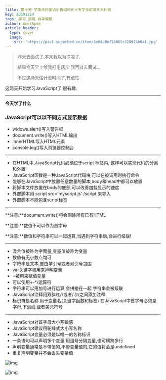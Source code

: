 ```yaml
---
title: 第十天-学美术的英语小白如何三十天学会前端三大利器
key: 20191214
tags: 学习 前端 自学编程
author: AmorSpem
article_header:
  type: cover
  image:
    src: 'https://pic1.superbed.cn/item/5e04d0ef76085c328974b0af.jpg'
---
```


> 昨天去面试了,本来我以为凉凉了,
>
> 结果今天早上给我打电话,让我再过去面试...
>
> 不过这两天估计没时间了,有点忙.

  这两天开始学习JavaScript了.很有趣.

<!--more-->

------



**今天学了什么**

### JavaScript可以以不同方式显示数据

- widows.alert()写入警告框
- document.write()写入HTML输出
- innerHTML写入HTML元素
- console.log()写入浏览器控制台



------



- 在HTML中,JavaScript代码必须位于script 标签内, 这样可以实现代码的分离和外置
- JavaScript函数是一种JavaScript代码块,可以在被调用时执行命令
- 能够在JavaScript中放置任意数量的脚本,body和head中都可以放置
- 将脚本文件放置在body的底部,可以改善加载显示的速度
- 外部脚本用 script src='myscript.js' /script 来导入
- 外部脚本不能包含script标签



------

**注意:**document.write()将会删除所有已有HTML

**注意:**数值不可以作为首字母

**注意:**数值和字符串可以一起运算,当遇到字符串后,会进行级联!

------



- 混合值被称为字面量,变量值被称为变量
- 数值有无小数点均可
- 字符串是文本,要由单引号或者双引号包围
- var关键字被用来声明变量
- =被用来赋值变量
- 可以使用+-*/运算符
- 字符串可以用加号进行运算,会拼接在一起 字符串会被级联
- JavaScript注释用双斜杠//或者/*与*/之间添加注释
- 标识符是名称 用于变量名(关键字函数和标签) 在JavaScript中首字母必须是字母,下划线,或者美元符号



------



- JavaScript对首字母大小写敏感
- JavaScript建议用驼峰式大小写名称
- JavaScript变量必须是以唯一的名称标识
- 一条语句可以声明多个变量,用逗号分隔变量,也可横跨多行
- 声明变量通常是不带值的,不带变量值的,它的值将会是undefined
- 重复声明变量并不会丢失变量值

![img](https://pic.superbed.cn/item/5e04d14276085c328974bff8.jpg)

![img](https://pic.superbed.cn/item/5e04d14b76085c328974c1bf.jpg)